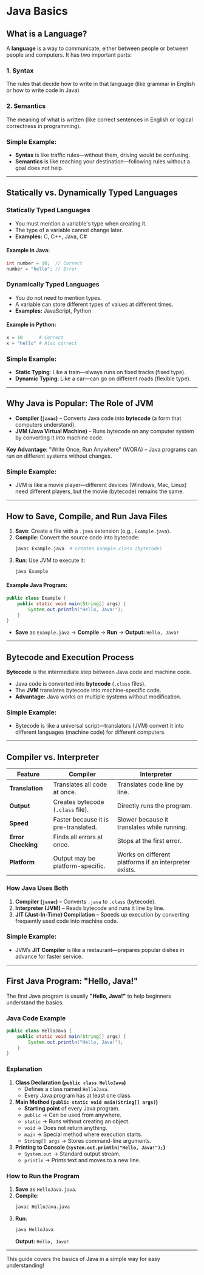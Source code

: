 # Java Basics

## What is a Language?
A **language** is a way to communicate, either between people or between people and computers. It has two important parts:

### **1. Syntax**  
The rules that decide how to write in that language (like grammar in English or how to write code in Java)

### **2. Semantics**  
The meaning of what is written (like correct sentences in English or logical correctness in programming).

### **Simple Example:**
- **Syntax** is like traffic rules—without them, driving would be confusing.
- **Semantics** is like reaching your destination—following rules without a goal does not help.

---

## Statically vs. Dynamically Typed Languages  

### **Statically Typed Languages**  
- You must mention a variable's type when creating it.
- The type of a variable cannot change later.
- **Examples:** C, C++, Java, C#

#### **Example in Java:**
```java
int number = 10;  // Correct  
number = "hello"; // Error  
```

### **Dynamically Typed Languages**  
- You do not need to mention types.
- A variable can store different types of values at different times.
- **Examples:** JavaScript, Python

#### **Example in Python:**
```python
x = 10      # Correct  
x = "hello" # Also correct  
```

### **Simple Example:**
- **Static Typing**: Like a train—always runs on fixed tracks (fixed type).
- **Dynamic Typing**: Like a car—can go on different roads (flexible type).

---

## Why Java is Popular: The Role of JVM  
- **Compiler (`javac`)** – Converts Java code into **bytecode** (a form that computers understand).
- **JVM (Java Virtual Machine)** – Runs bytecode on any computer system by converting it into machine code.

**Key Advantage**: "Write Once, Run Anywhere" (WORA) – Java programs can run on different systems without changes.

### **Simple Example:**
- JVM is like a movie player—different devices (Windows, Mac, Linux) need different players, but the movie (bytecode) remains the same.

---

## How to Save, Compile, and Run Java Files  
1. **Save**: Create a file with a `.java` extension (e.g., `Example.java`).
2. **Compile**: Convert the source code into bytecode:
   ```bash
   javac Example.java  # Creates Example.class (bytecode)  
   ```  
3. **Run**: Use JVM to execute it:
   ```bash
   java Example  
   ```  

#### **Example Java Program:**
```java
public class Example {  
    public static void main(String[] args) {  
        System.out.println("Hello, Java!");  
    }  
}  
```
- **Save** as `Example.java` → **Compile** → **Run** → **Output:** `Hello, Java!`

---  

## Bytecode and Execution Process  
**Bytecode** is the intermediate step between Java code and machine code.  
- Java code is converted into **bytecode** (`.class` files).
- The **JVM** translates bytecode into machine-specific code.
- **Advantage:** Java works on multiple systems without modification.

### **Simple Example:**
- Bytecode is like a universal script—translators (JVM) convert it into different languages (machine code) for different computers.

---  

## Compiler vs. Interpreter  

| **Feature** | **Compiler** | **Interpreter** |  
|------------|-------------|---------------|  
| **Translation** | Translates all code at once. | Translates code line by line. |  
| **Output** | Creates bytecode (`.class` file). | Directly runs the program. |  
| **Speed** | Faster because it is pre-translated. | Slower because it translates while running. |  
| **Error Checking** | Finds all errors at once. | Stops at the first error. |  
| **Platform** | Output may be platform-specific. | Works on different platforms if an interpreter exists. |

### **How Java Uses Both**  
1. **Compiler (`javac`)** – Converts `.java` to `.class` (bytecode).
2. **Interpreter (JVM)** – Reads bytecode and runs it line by line.
3. **JIT (Just-In-Time) Compilation** – Speeds up execution by converting frequently used code into machine code.

### **Simple Example:**
- JVM’s **JIT Compiler** is like a restaurant—prepares popular dishes in advance for faster service.

---  

## First Java Program: "Hello, Java!"  
The first Java program is usually **"Hello, Java!"** to help beginners understand the basics.

### **Java Code Example**
```java
public class HelloJava {
    public static void main(String[] args) {
        System.out.println("Hello, Java!");
    }
}
```

### **Explanation**
1. **Class Declaration (`public class HelloJava`)**  
   - Defines a class named `HelloJava`.
   - Every Java program has at least one class.
2. **Main Method (`public static void main(String[] args)`)**  
   - **Starting point** of every Java program.
   - `public` → Can be used from anywhere.
   - `static` → Runs without creating an object.
   - `void` → Does not return anything.
   - `main` → Special method where execution starts.
   - `String[] args` → Stores command-line arguments.
3. **Printing to Console (`System.out.println("Hello, Java!");`)**  
   - `System.out` → Standard output stream.
   - `println` → Prints text and moves to a new line.

### **How to Run the Program**
1. **Save** as `HelloJava.java`.
2. **Compile**:
   ```bash
   javac HelloJava.java
   ```
3. **Run**:
   ```bash
   java HelloJava
   ```
   **Output:** `Hello, Java!`

---

This guide covers the basics of Java in a simple way for easy understanding!


